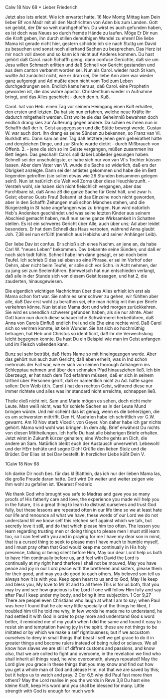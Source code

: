  Calw 18 Nov 68
 <Ueber Palghaut und Hydrabad retour an mich.>*
Lieber Friederich

Jetzt also ists erlebt. Wie ich erwartet hatte, 16 Nov Montg Mittag kam Dein lieber Bf von Madr mit all den Nachrichten von Aden bis zum Landen. Gott sei gelobt, der Dir so weit durchgeholfen. Du wirst es auch gefunden haben, es ist doch was Neues so durch fremde Hände zu laufen. Möge Er Dir nun die Kraft geben, ihn durch stillen demüthigen Wandel zu ehren! 
Die liebe Mama ist gerade nicht hier, gestern schickte ich sie nach Stuttg um David zu besuchen und sonst noch allerhand Sachen zu besprechen. Das Herz ist mir noch voll davon und so kann ich nicht auf Anderes kommen. Du hast gehört daß Carol. nach Schaffh gieng, dann confuse Gerüchte, daß sie um Jesu willen Schmach erlitten und daß Schnell vor Gericht gestanden und aus dem canton verbannt worden sei. Nun als Carol. wieder nach St kam, wußte Ad zunächst nicht, wie er dran sei, Die liebe Ann aber war wieder ganz aufgeregt und Ad mußte eben nicht vom Tod zum Leben durchgedrungen sein. Endlich kams heraus, daß Carol. eine Prophetin geworden ist, die das wahre apostol. Christenthum wieder in Aufnahme bringt, und das Alles geschieht - durch den h. Kuß.

Carol. hat von Heb. einen Tag vor seinem Heimgang einen Kuß erhalten, den ersten und letzten. Da hat sie nun erfahren, welche neue Kräfte ihr dadurch mitgetheilt werden. Erst wollte sie das Geheimniß bewahren doch endlich drang sies zur Äußerung gegen andere. Da schien es ihnen nun in Schaffh daß der h. Geist ausgegossen und die Stätte bewegt werde. Gustav W. war auch dort. Ihn drang es seine Sünden zu bekennen, so Franz van Vl. Burkhdt etc. Dann kam an den Tag daß letztere jenen gern geheirathet hätte und dergleichen Dinge, und zur Strafe wurde dictirt - durch Mißbrauch von Offenb. 2. - jene die sich so im Geiste vergangen, müßen zusammen ins Bett liegen. Das geschah! Carol. soll dabei Loblieder gesungen haben. Schnell sei der unschuldigste, er habe sich nur von van Vl's Tochter küssen lassen. Aber dem Vater van Vl. wurde die Sache so widerlich, daß ers der Obrigkeit anzeigte. Dann sei der antistes gekommen und habe die im Bett liegenden getroffen (sie sollen etwas wie 26 Stunden beisammen gelegen sein!). Nun ist natürlich die Welt voll Zorns über diese Heuchlerzunft. - Versteh wohl, sie haben sich nicht fleischlich vergangen, aber das Furchtbare ist, daß Anna zB die ganze Sache für Geist hält, und zwar h. Geist; ebenso Gusts Frau! Bekannt ist das Einzelne noch nicht geworden, aber in den Schaffh Zeitungen muß schon Manches stehen, und die Bürgerzeitg in St habe angefangen was zu bringen. Nun wird natürlich Heb's Andenken geschändet und was seine letzten Kinder aus seinem Abschied gemacht haben, muß nun seine ganze Wirksamkeit in Schatten stellen. Es ist ein schweres Gericht über Alle, auch über uns; Ad aber leidet besonders. Er hat dem Schnell das Haus verboten, während Anna glaubt Joh. 7,38 sei nun erfüllt! (nemlich aus Hebichs und seiner Anhänger Leib).

Der liebe Dav ist confus. Er schloß sich eines Nachm. an jene an, da habe Carl W. "neues Leben" bekommen. Dav bekannte seine Sünden; und daß er noch sich todt fühle. Schnell habe ihm dann gesagt, er sei noch beim Teufel. Ich schrieb D das sei eben so eine Phrase, er sei im Vorhof oder Oehrn, aber nicht beim Teufel, er solle sich vor Schn. in Acht nehmen, der zu jung sei zum Seelenführen. Bomwetsch hat nun entschieden verlangt, daß alle in der Stunde sich von diesem Geist lossagen, und hat 2, die zauderten, hinausgewiesen.

Die eigentlich wichtigen Nachrichten über dies Alles erhielt ich erst als Mama schon fort war. Sie nahm es sehr schwer zu gehen, wir fühlten aber alle, daß Dav erst wohl zu berathen sei, ehe man richtig mit ihm per Briefe verkehren könne. Nun ist also Mama dort und wird morgen zurückkehren. Sie wird es unendlich schwerer gefunden haben, als sie nur ahnte. Aber Gott kann nun durch diese schauerliche Schwärmerei herbeiführen, daß Anna von Carols Einfluß endlich frei und die Ehe eine rechte wird. Daß Carol sich so verirren konnte, ist kein Wunder. Sie hat sich so hochmüthig betragen, hat Heb und Christus so identificirt, daß ihr die Verwechslung leicht begegnen konnte. Da hast Du ein Beispiel wie man im Geist anfangen und im Fleisch vollenden kann.

Bunz sei sehr betrübt, daß Hebs Name so mit hineingezogen werde. Aber das gehört nun auch zum Gericht, daß eben erhellt, was in Ind schon mehrmals der Fall war, wie er sich von seinen thorough Anhängern ins Schlepptau nehmen und über den schmalen Pfad hinausziehen ließ. Ich bin überzeugt, er hat nach dem Tod erfahren müssen, daß er sich in seinem Urtheil über Personen geirrt, daß er namentlich nicht zu Ad. hätte sagen sollen: Dein Weib (d.h. Carol.) hat den rechten Geist, während diese nur immer richtete und alles was ihr standard nicht erreichte, schnappen ließ.

Theile dieß nicht mit. Sam und Marie mögen es sehen, doch nicht mehr Leute. Man weiß nicht, was für schiefe Sachen es in der Leute Mund bringen würde. Und mir scheint das ist genug, wenn es die beherzigen, die es am schwersten mittrifft. Den H. Maehrlen habe ich schriftlich vor G.W. gewarnt. 
Am 10 Nov starb Vicedir. von Geyer. Von daher habe ich gar nichts gehört. Mama wird wohl was bringen. In dem allg. Brief erwähnst Du nichts von diesen Mittheilungen. Ich hoffe Du hast alle bisherigen Briefe erhalten. Jetzt wirst in Zukunft kürzer gehalten; eine Woche gehts an Dich, die andere an Sam. Natürlich bleibt euch der Austausch unverwehrt. Lebewohl und der HErr behüte und segne Dich! Grüße den lieben Stolz und die Brüder. Der Elias ist bei Dav bestellt. In herzlicher Liebe küßt Dein
 V.



 1Calw 18 Nov 68

Ich danke Dir noch bes. für das kl Blättlein, das ich nur der lieben Mama las, die große Freude daran hatte. Gott wird Dir weiter und weiter zeigen wie Ihm wohl zu gefallen ist.
1Dearest Frederic

We thank God who brought you safe to Madras and gave you so many proofs of His fatherly care and love, the experience you made will help you in the future, it is a great thing to learn to distrust ourselves and trust God fully, but these lessons are repeated often in our life time so we at least hate our life and renounce all what we have, these words of our Lord we do not understand till we know self this retched self against which we talk, but secretly love it still, and do that which please him too often. The lesson you learn regarding trusting men or doing things to please men I must still learn too, so I can feel with you and in praying for me I have my dear son in mind, that is a cursed thing to seek to please men I have much to humble myself, and I must pray often that God would keep me continually in His holy presence, talking or being silent before Him, May our dear Lord help us both to have Him continually before us, and feel with David the Lord is continually at my right hand therfore I shall not be mouved, May you have peace and joy in our Lord peace with the bretheren and sisters, please them for their good, and may you do good to each others, My beloved son tell us always how it is with you. Keep open heart to us and to God, May He keep and bless you, My love to Mr St and to all there 
This is for us both, that you may try and see how gracious is the Lord if one will follow Him fully and say after Paul I keep under my body, and bring it into subjection. 1 Cor 9,27 There are peopel even Christians who laugh at what I am to say; when Paul was here I found that he ate very little specially of the things he liked, I troubled him till he told me why, in few words he made me to understand, he had settled it with God in order to pray more and understand God s word better, it reminded me of my youth when I did the same and found it easy to resist sin and temptation having joy in the spirit. these are not things to be imitated or by which we make a self rightiousness; but if we accustom ourselves to deny in small things that beast I self we get grace to do it in greater things and become rulers instead of being ruled or sclaves. We all know how slaves we are still of diffrent customs and passions, and know also, that we are colled to fight and overcome, in the revelation we find who shall inherit all things read, he who overcometh, always repeated! May the Lord give you grace in these things that you may know and find out how you get a whole man of God and please Him, not that we are saved by this; but it helps us to watch and pray. 2 Cor 6,5 why did Paul fast more then others? May the Lord realise in you the words in Reve 3,8 Du hast eine kleine Kraft, keep His word and you shall be blessed for many. Little strength with God is enough for much work
